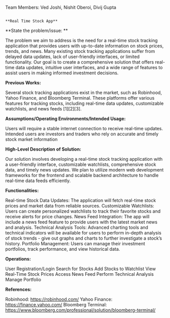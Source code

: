 Team Members: Ved Joshi, Nishit Oberoi, Divij Gupta

                                                                                                          **Real Time Stock App**

**State the problem/issue: **

The problem we aim to address is the need for a real-time stock tracking application that provides users with up-to-date information on stock prices, trends, and news. Many existing stock tracking applications suffer from delayed data updates, lack of user-friendly interfaces, or limited functionality. Our goal is to create a comprehensive solution that offers real-time data updates, intuitive user interfaces, and a wide range of features to assist users in making informed investment decisions.

**Previous Works:**

Several stock tracking applications exist in the market, such as Robinhood, Yahoo Finance, and Bloomberg Terminal. These platforms offer various features for tracking stocks, including real-time data updates, customizable watchlists, and news feeds [1][2][3].

**Assumptions/Operating Environments/Intended Usage:**

Users will require a stable internet connection to receive real-time updates. 
Intended users are investors and traders who rely on accurate and timely stock market information

**High-Level Description of Solution:**

Our solution involves developing a real-time stock tracking application with a user-friendly interface, customizable watchlists, comprehensive stock data, and timely news updates. We plan to utilize modern web development frameworks for the frontend and scalable backend architecture to handle real-time data feeds efficiently. 

**Functionalities:**

Real-time Stock Data Updates: The application will fetch real-time stock prices and market data from reliable sources.
Customizable Watchlists: Users can create personalized watchlists to track their favorite stocks and receive alerts for price changes.
News Feed Integration: The app will include a news feed feature to provide users with the latest market news and analysis.
Technical Analysis Tools: Advanced charting tools and technical indicators will be available for users to perform in-depth analysis of stock trends - give out graphs and charts to further investigate a stock’s history.
Portfolio Management: Users can manage their investment portfolios, track performance, and view historical data.

**Operations:**

User Registration/Login
Search for Stocks
Add Stocks to Watchlist
View Real-Time Stock Prices
Access News Feed
Perform Technical Analysis
Manage Portfolio

**References:**

Robinhood: https://robinhood.com/
Yahoo Finance: https://finance.yahoo.com/
Bloomberg Terminal: https://www.bloomberg.com/professional/solution/bloomberg-terminal/
